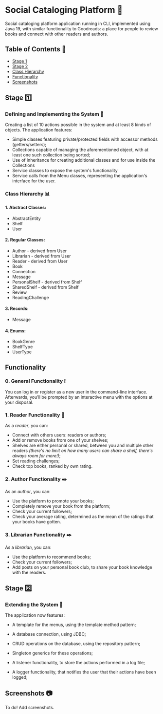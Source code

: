 # Social Cataloging Platform :closed_book:

Social cataloging platform application running in CLI, implemented using Java 19, with similar functionality to
Goodreads: a place for people to review books and connect with other readers and authors.

## Table of Contents :bookmark_tabs:

* [Stage 1](#Stage-one)
* [Stage 2](#Stage-two)
* [Class Hierarchy](#Class-Hierarchy-bar_chart)
* [Functionality](#Functionality)
* [Screenshots](#Screenshots-camera)  


## Stage :one:

### Defining and Implementing the System :book:

Creating a list of 10 actions possible in the system and at least 8 kinds of objects.
The application features:

* Simple classes featuring private/protected fields with accessor methods (getters/setters);
* Collections capable of managing the aforementioned object, with at least one such collection being sorted;
* Use of inheritance for creating additional classes and for use inside the Collections
* Service classes to expose the system's functionality
* Service calls from the Menu classes, representing the application's interface for the user.

### Class Hierarchy :bar_chart:

#### 1. Abstract Classes:

* AbstractEntity
* Shelf
* User

#### 2. Regular Classes:

* Author - derived from User
* Librarian - derived from User
* Reader - derived from User
* Book
* Connection
* Message
* PersonalShelf - derived from Shelf
* SharedShelf - derived from Shelf
* Review
* ReadingChallenge

#### 3. Records:

* Message

#### 4. Enums:

* BookGenre
* ShelfType
* UserType

## Functionality

### 0. General Functionality :grey_exclamation:

You can log in or register as a new user in the command-line interface.
Afterwards, you'll be prompted by an interactive menu with the options at your disposal.

### 1. Reader Functionality :page_with_curl:

As a _reader_, you can:

* Connect with others users: readers or authors;
* Add or remove books from one of your shelves;
* Shelves are either personal or shared, between you and multiple other readers _(there's no limit on how many users can
  share a shelf, there's always room for more!)_;
* Set reading challenges;
* Check top books, ranked by own rating.

### 2. Author Functionality :black_nib:

As an _author_, you can:

* Use the platform to promote your books;
* Completely remove your book from the platform;
* Check your current followers;
* Check your average rating, determined as the mean of the ratings that your books have gotten.

### 3. Librarian Functionality :black_nib:

As a _librarian_, you can:

* Use the platform to recommend books;
* Check your current followers;
* Add posts on your personal book club, to share your book knowledge with the readers.

## Stage :two:

### Extending the System :book:

The application now features:

* A template for the menus, using the template method pattern;

* A database connection, using JDBC;
* CRUD operations on the database, using the repository pattern;
* Singleton generics for these operations;

* A listener functionality, to store the actions performed in a log file;
* A logger functionality, that notifies the user that their actions have been logged;

## Screenshots :camera:

To do! Add screenshots.